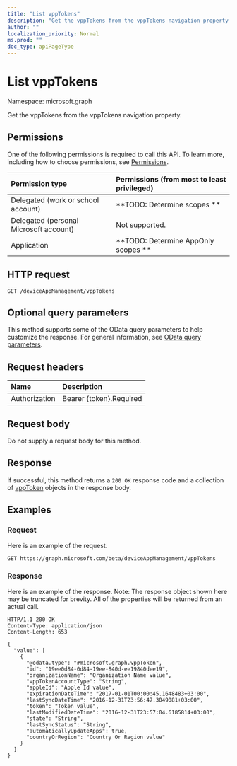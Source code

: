 ```yaml
---
title: "List vppTokens"
description: "Get the vppTokens from the vppTokens navigation property."
author: ""
localization_priority: Normal
ms.prod: ""
doc_type: apiPageType
---
```


# List vppTokens

Namespace: microsoft.graph

Get the vppTokens from the vppTokens navigation property.

## Permissions
One of the following permissions is required to call this API. To learn more, including how to choose permissions, see [Permissions](/concepts/permissions-reference.md).

|Permission type|Permissions (from most to least privileged)|
|:---|:---|
|Delegated (work or school account)|**TODO: Determine scopes **|
|Delegated (personal Microsoft account)|Not supported.|
|Application|**TODO: Determine AppOnly scopes **|

## HTTP request
<!-- {
  "blockType": "ignored"
}
-->
``` http
GET /deviceAppManagement/vppTokens
```

## Optional query parameters
This method supports some of the OData query parameters to help customize the response. For general information, see [OData query parameters](/graph/query-parameters).

## Request headers
|Name|Description|
|:---|:---|
|Authorization|Bearer {token}.Required|

## Request body
Do not supply a request body for this method.

## Response
If successful, this method returns a `200 OK` response code and a collection of [vppToken](../resources/vpptoken.md) objects in the response body.

## Examples

### Request
Here is an example of the request.
<!-- {
  "blockType": "request",
  "name": "get_vpptoken"
}
-->
``` http
GET https://graph.microsoft.com/beta/deviceAppManagement/vppTokens
```

### Response
Here is an example of the response. Note: The response object shown here may be truncated for brevity. All of the properties will be returned from an actual call.
<!-- {
  "blockType": "response",
  "truncated": true,
  "@odata.type": "collection(microsoft.graph.vpptoken)"
}
-->
``` http
HTTP/1.1 200 OK
Content-Type: application/json
Content-Length: 653

{
  "value": [
    {
      "@odata.type": "#microsoft.graph.vppToken",
      "id": "19ee0d84-0d84-19ee-840d-ee19840dee19",
      "organizationName": "Organization Name value",
      "vppTokenAccountType": "String",
      "appleId": "Apple Id value",
      "expirationDateTime": "2017-01-01T00:00:45.1648483+03:00",
      "lastSyncDateTime": "2016-12-31T23:56:47.3049081+03:00",
      "token": "Token value",
      "lastModifiedDateTime": "2016-12-31T23:57:04.6185814+03:00",
      "state": "String",
      "lastSyncStatus": "String",
      "automaticallyUpdateApps": true,
      "countryOrRegion": "Country Or Region value"
    }
  ]
}
```

